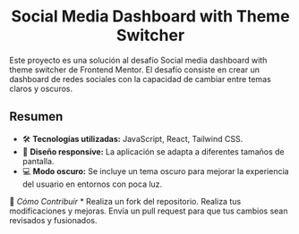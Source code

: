 <div align="center">
  <h1> Social Media Dashboard with Theme Switcher</h1>
</div>

Este proyecto es una solución al desafío Social media dashboard with theme switcher de Frontend Mentor. El desafío consiste en crear un dashboard de redes sociales con la capacidad de cambiar entre temas claros y oscuros.

## Resumen

- 🛠️ **Tecnologías utilizadas:** JavaScript, React, Tailwind CSS.
- 🚀 **Diseño responsive:** La aplicación se adapta a diferentes tamaños de pantalla.
- 💻 **Modo oscuro:** Se incluye un tema oscuro para mejorar la experiencia del usuario en entornos con poca luz.

🤝 *Cómo Contribuir*
*
    Realiza un fork del repositorio.
    Realiza tus modificaciones y mejoras.
    Envía un pull request para que tus cambios sean revisados y fusionados.




